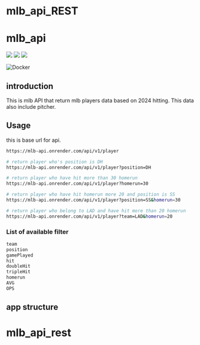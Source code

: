 # mlb_api_REST
# mlb_api
<p style="display: inline">
    <img src="https://img.shields.io/badge/spring-%236DB33F.svg?style=for-the-badge&logo=spring&logoColor=white">
    <img src="https://img.shields.io/badge/postgres-%23316192.svg?style=for-the-badge&logo=postgresql&logoColor=white">
    <img src="https://img.shields.io/badge/java-%23ED8B00.svg?style=for-the-badge&logo=openjdk&logoColor=white">
</p>

![Docker](https://img.shields.io/badge/docker-%230db7ed.svg?style=for-the-badge&logo=docker&logoColor=white)

## introduction
This is mlb API that return mlb players data based on 2024 hitting. 
This data also include pitcher.

## Usage
this is base url for api.
```bash
https://mlb-api.onrender.com/api/v1/player
```

```bash
# return player who's position is DH
https://mlb-api.onrender.com/api/v1/player?position=DH

# return player who have hit more than 30 homerun
https://mlb-api.onrender.com/api/v1/player?homerun=30

# return player who have hit homerun more 20 and position is SS
https://mlb-api.onrender.com/api/v1/player?position=SS&homerun=30

# return player who belong to LAD and have hit more than 20 homerun
https://mlb-api.onrender.com/api/v1/player?team=LAD&homerun=20
```
### List of available filter
```bash
team
position
gamePlayed
hit
doubleHit
tripleHit
homerun
AVG
OPS
```

## app structure

# mlb_api_rest
